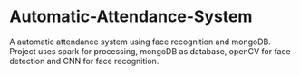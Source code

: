 # Automatic-Attendance-System
A automatic attendance system using face recognition and mongoDB. Project uses spark for processing, mongoDB as database, openCV for face detection and CNN for face recognition.

